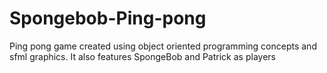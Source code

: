 # Spongebob-Ping-pong
Ping pong game created using object oriented programming concepts and sfml graphics. It also features SpongeBob and Patrick as players
